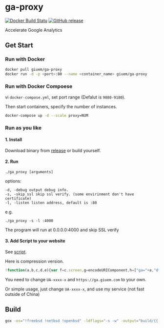# ga-proxy

[![Docker Build Statu](https://img.shields.io/docker/build/giuem/ga-proxy.svg?style=flat-square)](https://hub.docker.com/r/giuem/ga-proxy/)
[![GitHub release](https://img.shields.io/github/release/giuem/ga-proxy.svg?style=flat-square)](https://github.com/giuem/ga-proxy/releases/latest)

Accelerate Google Analytics



## Get Start

### Run with Docker

```bash
docker pull giuem/ga-proxy
docker run -d -p <port>:80 --name <container_name> giuem/ga-proxy
```

### Run with Docker Compoese

vi `docker-compose.yml`, set port range (Defalut is `9080-9180`).

Then start containers, specify the number of instances.

``` bash
docker-compose up -d --scale proxy=NUM
```

### Run as you like

#### 1. Install 

Download binary from [release](https://github.com/giuem/ga-proxy/releases) or build yourself.

#### 2. Run

```
./ga_proxy [arguments]
```

options:

```
-d, -debug output debug info.
-s, -skip_ssl skip ssl verify. (some envirinment don't have certificate)
-l, -listen listen address, default is :80
```

e.g.

```
./ga_proxy -s -l :4000
```

The program will run at 0.0.0.0:4000 and skip SSL verify 

#### 3. Add Script to your website

See [script](script.js).

Here is compression version.

```javascript
!function(a,b,c,d,e){var f=c.screen,g=encodeURIComponent,h=["ga="+a,"dt="+g(d.title),"dr="+g(d.referrer),"ul="+(e.language||e.browserLanguage||e.userLanguage),"sd="+f.colorDepth+"-bit","sr="+f.width+"x"+f.height,"vp="+Math.max(d.documentElement.clientWidth,c.innerWidth||0)+"x"+Math.max(d.documentElement.clientHeight,c.innerHeight||0),"z="+ +new Date];c.__ga_img=new Image,c.__ga_img.src=b+"?"+h.join("&")}("UA-xxxx-x","https://ga.giuem.com",window,document,navigator,location);
```

You need to change `UA-xxxx-x` and `https://ga.giuem.com` to your own.

Or simple usage, just change `UA-xxxx-x`, and use my service (not fast outside of China)

## Build

```bash
gox -os="!freebsd !netbsd !openbsd" -ldflags="-s -w" -output="build/{{.Dir}}_{{.OS}}_{{.Arch}}"
```

